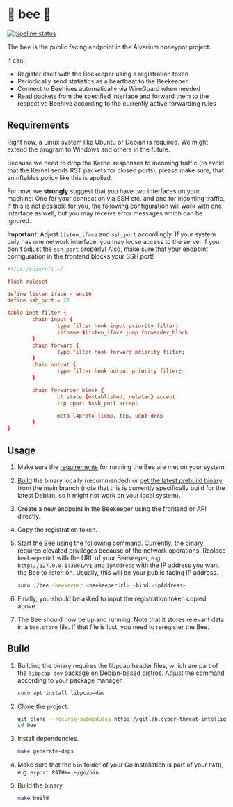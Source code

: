 # 🐝 bee 🐝

[![pipeline status](https://gitlab.cyber-threat-intelligence.com/software/alvarium/bee/badges/main/pipeline.svg)](https://gitlab.cyber-threat-intelligence.com/software/alvarium/bee/-/commits/main)

The bee is the public facing endpoint in the Alvarium honeypot project.

It can:

- Register itself with the Beekeeper using a registration token
- Periodically send statistics as a heartbeat to the Beekeeper
- Connect to Beehives automatically via WireGuard when needed
- Read packets from the specified interface and forward them to the respective Beehive according to the currently active forwarding rules

## Requirements

Right now, a Linux system like Ubuntu or Debian is required.
We might extend the program to Windows and others in the future.

Because we need to drop the Kernel responses to incoming traffic (to avoid that the Kernel sends RST packets for closed ports), please make sure, that an nftables policy like this is applied.

For now, we **strongly** suggest that you have two interfaces on your machine:
One for your connection via SSH etc. and one for incoming traffic.
If this is not possible for you, the following configuration will work with one interface as well, but you may receive error messages which can be ignored.

**Important**: Adjust `listen_iface` and `ssh_port` accordingly.
If your system only has one network interface, you may loose access to the server if you don't adjust the `ssh_port` properly!
Also, make sure that your endpoint configuration in the frontend blocks your SSH port!

```conf
#!/usr/sbin/nft -f

flush ruleset

define listen_iface = ens19
define ssh_port = 22

table inet filter {
        chain input {
                type filter hook input priority filter;
                iifname $listen_iface jump forwarder_block
        }
        chain forward {
                type filter hook forward priority filter;
        }
        chain output {
                type filter hook output priority filter;
        }

        chain forwarder_block {
                ct state {established, related} accept
                tcp dport $ssh_port accept

                meta l4proto {icmp, tcp, udp} drop
        }
}
```

## Usage

1. Make sure the [requirements](#requirements) for running the Bee are met on your system.
1. [Build](#build) the binary locally (recommended) or [get the latest prebuild binary](https://gitlab.cyber-threat-intelligence.com/software/alvarium/bee/-/jobs/artifacts/main/download?job=compile) from the main branch (note that this is currently specifically build for the latest Debian, so it might not work on your local system).
1. Create a new endpoint in the Beekeeper using the frontend or API directly.
1. Copy the registration token.
1. Start the Bee using the following command. Currently, the binary requires elevated privileges because of the network operations. Replace `beekeeperUrl` with the URL of your Beekeeper, e.g. `http://127.0.0.1:3001/v1` and `ipAddress` with the IP address you want the Bee to listen on. Usually, this will be your public facing IP address.

    ```bash
    sudo ./bee -beekeeper <beekeeperUrl> -bind <ipAddress>
    ```

1. Finally, you should be asked to input the registration token copied above.
1. The Bee should now be up and running. Note that it stores relevant data in a `bee.store` file. If that file is lost, you need to reregister the Bee.

## Build

1. Building the binary requires the libpcap header files, which are part of the `libpcap-dev` package on Debian-based distros. Adjust the command according to your package manager.

    ```bash
    sudo apt install libpcap-dev
    ```

1. Clone the project.

    ```bash
    git clone --recurse-submodules https://gitlab.cyber-threat-intelligence.com/software/alvarium/bee.git
    cd bee
    ```

1. Install dependencies.

    ```bash
    make generate-deps
    ```

1. Make sure that the `bin` folder of your Go installation is part of your `PATH`, e.g. `export PATH+=:~/go/bin`.
1. Build the binary.

    ```bash
    make build
    ```
